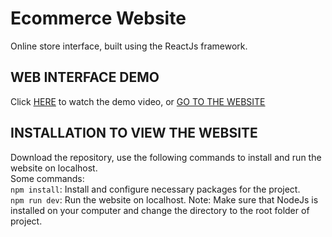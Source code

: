 # Ecommerce Website

Online store interface, built using the ReactJs framework.

## WEB INTERFACE DEMO

Click [HERE](https://drive.google.com/drive/folders/1RESf3uvmjc2Ry7R9fobsi5l4z6Rw5al_?usp=sharing) to watch the demo video, or [GO TO THE WEBSITE](https://demowebsitebanhang.netlify.app/)

## INSTALLATION TO VIEW THE WEBSITE

Download the repository, use the following commands to install and run the website on localhost.  
Some commands:  
`npm install`: Install and configure necessary packages for the project.  
`npm run dev`: Run the website on localhost.
Note: Make sure that NodeJs is installed on your computer and change the directory to the root folder of project.
